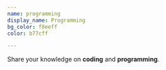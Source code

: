 ```yaml
---
name: programming
display_name: Programming
bg_color: f8eeff
color: b77cff

---
```

Share your knowledge on **coding** and **programming**.